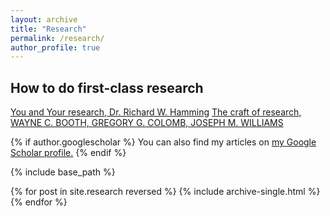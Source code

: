 ```yaml
---
layout: archive
title: "Research"
permalink: /research/
author_profile: true
---
```

## How to do first-class research 
[You and Your research, Dr. Richard W. Hamming](https://www.cs.virginia.edu/~robins/YouAndYourResearch.pdf)
[The craft of research, WAYNE C. BOOTH, GREGORY G. COLOMB, JOSEPH M. WILLIAMS](http://course.sdu.edu.cn/G2S/eWebEditor/uploadfile/20140306165625006.pdf)


{% if author.googlescholar %}
  You can also find my articles on <u><a href="{{author.googlescholar}}">my Google Scholar profile</a>.</u>
{% endif %}

{% include base_path %}

{% for post in site.research reversed %}
  {% include archive-single.html %}
{% endfor %}

